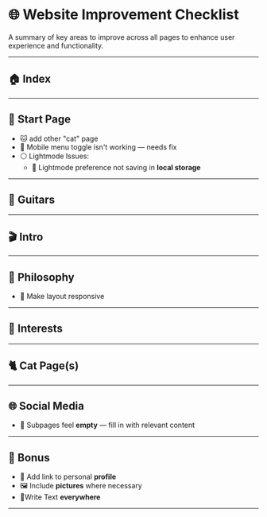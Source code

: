 # 🌐 Website Improvement Checklist

A summary of key areas to improve across all pages to enhance user experience and functionality.

---

## 🏠 Index

---

## 🚀 Start Page

- 🐱 add other "cat" page
- 📱 Mobile menu toggle isn't working — needs fix
- ⚪ Lightmode Issues:
  - 💾 Lightmode preference not saving in **local storage**

---

## 🎸 Guitars

---

## 🎬 Intro

---

## 📜 Philosophy

- 📱 Make layout responsive

---

## 🧠 Interests

---

## 🐈 Cat Page(s)

---

## 🌐 Social Media

- 📄 Subpages feel **empty** — fill in with relevant content

---

## 🎁 Bonus

- 🔗 Add link to personal **profile**
- 🖼️ Include **pictures** where necessary
- 📝Write Text **everywhere**

---
